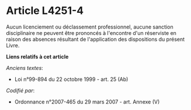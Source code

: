 # Article L4251-4

Aucun licenciement ou déclassement professionnel, aucune sanction disciplinaire ne peuvent être prononcés à l'encontre d'un
réserviste en raison des absences résultant de l'application des dispositions du présent Livre.

**Liens relatifs à cet article**

_Anciens textes_:

  - Loi n°99-894 du 22 octobre 1999 - art. 25 (Ab)

_Codifié par_:

  - Ordonnance n°2007-465 du 29 mars 2007 - art. Annexe (V)

